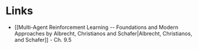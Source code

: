 # Links 
* [[Multi-Agent Reinforcement Learning -- Foundations and Modern Approaches by Albrecht, Christianos and Schafer|Albrecht, Christianos, and Schafer]] - Ch. 9.5 